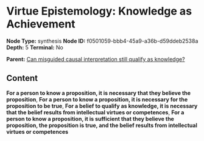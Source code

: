 # Virtue Epistemology: Knowledge as Achievement

**Node Type:** synthesis
**Node ID:** f0501059-bbb4-45a9-a36b-d59ddeb2538a
**Depth:** 5
**Terminal:** No

**Parent:** [Can misguided causal interpretation still qualify as knowledge?](can-misguided-causal-interpretation-still-qualify-as-knowledge-antithesis-a8040ddb-df06-4dab-a5d4-c2d6a7ca41a9.md)

## Content

**For a person to know a proposition, it is necessary that they believe the proposition**, **For a person to know a proposition, it is necessary for the proposition to be true**, **For a belief to qualify as knowledge, it is necessary that the belief results from intellectual virtues or competences**, **For a person to know a proposition, it is sufficient that they believe the proposition, the proposition is true, and the belief results from intellectual virtues or competences**
